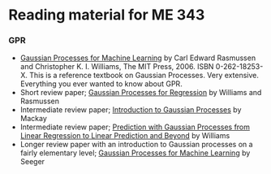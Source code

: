 # Reading material for ME 343

### GPR

- [Gaussian Processes for Machine Learning](http://www.gaussianprocess.org/gpml/) by Carl Edward Rasmussen and Christopher K. I. Williams, The MIT Press, 2006. ISBN 0-262-18253-X. This is a reference textbook on Gaussian Processes. Very extensive. Everything you ever wanted to know about GPR.
- Short review paper; [Gaussian Processes for Regression](http://papers.nips.cc/paper/1048-gaussian-processes-for-regression.pdf) by Williams and Rasmussen
- Intermediate review paper; [Introduction to Gaussian Processes](https://www.ics.uci.edu/~welling/teaching/KernelsICS273B/gpB.pdf) by Mackay
- Intermediate review paper; [Prediction with Gaussian Processes from Linear Regression to Linear Prediction and Beyond](http://citeseerx.ist.psu.edu/viewdoc/download?doi=10.1.1.84.1226&rep=rep1&type=pdf) by Williams
- Longer review paper with an introduction to Gaussian processes on a fairly elementary level; [Gaussian Processes for Machine Learning](https://infoscience.epfl.ch/record/161301/files/bayesgp-tut.pdf) by Seeger